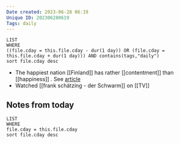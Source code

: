 ```yaml
---
Date created: 2023-06-28 06:19
Unique ID: 202306280619
Tags: daily
---
```

``` dataview
LIST
WHERE 
((file.cday = this.file.cday - dur(1 day)) OR (file.cday = this.file.cday + dur(1 day))) AND contains(tags,"daily")
sort file.cday desc
```
- The happiest nation [[Finland]] has rather [[contentment]] than [[happiness]] . See [article](https://www.theguardian.com/commentisfree/2023/jun/28/world-happiest-nation-finland-nature-saunas)
- Watched [[frank schätzing - der Schwarm]] on [[TV]]
## Notes from today
``` dataview
LIST
WHERE 
file.cday = this.file.cday
sort file.cday desc
```
